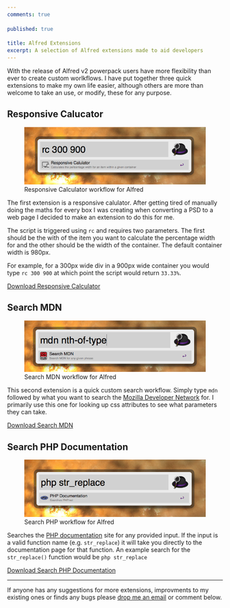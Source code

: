 ```yaml
---
comments: true

published: true

title: Alfred Extensions
excerpt: A selection of Alfred extensions made to aid developers
---
```


With the release of Alfred v2 powerpack users have more flexibility than ever to create custom worlkflows. I have put together three quick extensions to make my own life easier, although others are more than welcome to take an use, or modify, these for any purpose. 

## Responsive Calucator

<figure>
  <a href="/assets/alfred_extensions/ResponsiveCalculator.alfredworkflow" title="Download the Responsive Calculator workflow for Alfred"><img src="/assets/images/blog/2013-04-01-alfred-externsions/responsiveCalc.png" alt="Responsive Calculator workflow for Alfred" /></a>
  <figcaption>
    Responsive Calculator workflow for Alfred
  </figcaption>
</figure>

The first extension is a responsive calulator. After getting tired of manually doing the maths for every box I was creating when converting a PSD to a web page I decided to make an extension to do this for me. 

The script is triggered using ```rc``` and requires two parameters. The first should be the with of the item you want to calculate the percentage width for and the other should be the width of the container. The default container width is 980px.  

For example, for a 300px wide div in a 900px wide container you would type `rc 300 900` at which point the script would return ```33.33%```.

<a href="/assets/alfred_extensions/ResponsiveCalculator.alfredworkflow" title="Download the Responsive Calculator workflow for Alfred">Download Responsive Calculator</a>

## Search MDN

<figure>
  <a href="/assets/alfred_extensions/SearchMDN.alfredworkflow" title="Download the Responsive Calculator workflow for Alfred"><img src="/assets/images/blog/2013-04-01-alfred-externsions/searchMdn.png" alt="Search MDN workflow for Alfred" /></a>
  <figcaption>
    Search MDN workflow for Alfred
  </figcaption>
</figure>

This second extension is a quick custom search workflow. Simply type ```mdn``` followed by what you want to search the <a href="https://developer.mozilla.org/en-US/" title="Mozilla Developer Network">Mozilla Developer Network</a> for. I primarily use this one for looking up css attributes to see what parameters they can take. 

<a href="/assets/alfred_extensions/SearchMDN.alfredworkflow" title="Download the Search Mozilla Developer Network workflow for Alfred">Download Search MDN</a>

## Search PHP Documentation

<figure>
  <a href="/assets/alfred_extensions/SearchPHPDocumentation.alfredworkflow" title="Download the Search PHP Documentation workflow for Alfred"><img src="/assets/images/blog/2013-04-01-alfred-externsions/searchPHP.png" alt="Search PHP workflow for Alfred" /></a>
  <figcaption>
    Search PHP workflow for Alfred
  </figcaption>
</figure>

Searches the <a href="http://php.net/docs.php" title="PHP Documentation Website">PHP documentation</a> site for any provided input. If the input is a valid function name (e.g. ```str_replace```) it will take you directly to the documentation page for that function. An example search for the ```str_replace()``` function would be ```php str_replace```

<a href="/assets/alfred_extensions/SearchPHPDocumentation.alfredworkflow" title="Download the Search PHP Documentation workflow for Alfred">Download Search PHP Documentation </a>

---

If anyone has any suggestions for more extensions, improvments to my existing ones or finds any bugs please <a href="/contact/" title="Contact Daniel Groves">drop me an email</a> or comment below. 
